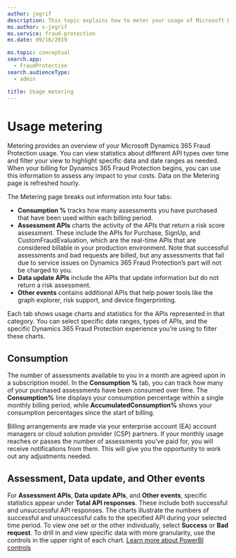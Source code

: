 ```yaml
---
author: jegrif
description: This topic explains how to meter your usage of Microsoft Dynamics 365 Fraud Protection.
ms.author: v-jegrif
ms.service: fraud-protection
ms.date: 09/16/2019

ms.topic: conceptual
search.app: 
  - FraudProtection
search.audienceType:
  - admin

title: Usage metering
---
```


# Usage metering

Metering provides an overview of your Microsoft Dynamics 365 Fraud Protection usage. You can view statistics about different API types over time and filter your view to highlight specific data and date ranges as needed. When your billing for Dynamics 365 Fraud Protection begins, you can use this information to assess any impact to your costs. Data on the Metering page is refreshed hourly.

The Metering page breaks out information into four tabs:

- **Consumption %** tracks how many assessments you have purchased that have been used within each billing period. 
- **Assessment APIs** charts the activity of the APIs that return a risk score assessment. These include the APIs for Purchase, SignUp, and CustomFraudEvaluation, which are the real-time APIs that are considered billable in your production environment. Note that successful assessments and bad requests are billed, but any assessments that fail due to service issues on Dynamics 365 Fraud Protection’s part will not be charged to you.
- **Data update APIs** include the APIs that update information but do not return a risk assessment. 
- **Other events** contains additional APIs that help power tools like the graph explorer, risk support, and device fingerprinting.

Each tab shows usage charts and statistics for the APIs represented in that category. You can select specific date ranges, types of APIs, and the specific Dynamics 365 Fraud Protection experience you’re using to filter these charts.

## Consumption
The number of assessments available to you in a month are agreed upon in a subscription model. In the **Consumption %** tab, you can track how many of your purchased assessments have been consumed over time. The **Consumption%** line displays your consumption percentage within a single monthly billing period, while **AccumulatedConsumption%** shows your consumption percentages since the start of billing. 

Billing arrangements are made via your enterprise account (EA) account managers or cloud solution provider (CSP) partners. If your monthly usage reaches or passes the number of assessments you’ve paid for, you will receive notifications from them. This will give you the opportunity to work out any adjustments needed.

## Assessment, Data update, and Other events 
For **Assessment APIs**, **Data update APIs**, and **Other events**, specific statistics appear under **Total API responses**. These include both successful and unsuccessful API responses. The charts illustrate the numbers of successful and unsuccessful calls to the specified API during your selected time period. To view one set or the other individually, select **Success** or **Bad request**. To drill in and view specific data with more granularity, use the controls in the upper right of each chart. [Learn more about PowerBI controls](https://docs.microsoft.com/en-us/power-bi/consumer/end-user-drill)

